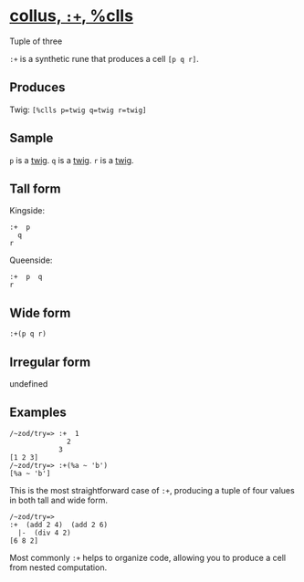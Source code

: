 [collus, `:+`, %clls](#clls)
============================

Tuple of three

`:+` is a synthetic rune that produces a cell `[p q r]`.

Produces
--------

Twig: `[%clls p=twig q=twig r=twig]`

Sample
------

`p` is a [twig](). `q` is a [twig](). `r` is a [twig]().

Tall form
---------

Kingside:

    :+  p
      q
    r

Queenside:

    :+  p  q
    r

Wide form
---------

    :+(p q r)

Irregular form
--------------

undefined

Examples
--------

    /~zod/try=> :+  1
                  2
                3
    [1 2 3]
    /~zod/try=> :+(%a ~ 'b')
    [%a ~ 'b']

This is the most straightforward case of `:+`, producing a tuple of four
values in both tall and wide form.

    /~zod/try=> 
    :+  (add 2 4)  (add 2 6)
      |-  (div 4 2)
    [6 8 2]

Most commonly `:+` helps to organize code, allowing you to produce a
cell from nested computation.
